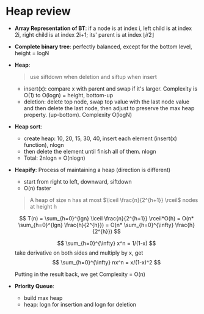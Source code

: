 Heap review
============

- **Array Representation of BT**: if a node is at index i, left child is at index 2i, right child is at index 2i+1; its' parent is at index $\lfloor i/2 \rfloor$

- **Complete binary tree**: perfectly balanced, except for the bottom level, height = logN

- **Heap**:
  > use siftdown when deletion and siftup when insert

    - insert(x): compare x with parent and swap if it's larger. Complexity is O(1) to O(logn) = height, bottom-up
    - deletion: delete top node, swap top value with the last node value and then delete the last node, then adjust to preserve the max heap property. (up-bottom). Complexity O(logN)

- **Heap sort**: 
  - create heap: 10, 20, 15, 30, 40, insert each element (insert(x) function), nlogn
  - then delete the element until finish all of them. nlogn
  - Total: 2nlogn = O(nlogn)

- **Heapify**: Process of maintaining a heap (direction is different)
  
  - start from right to left, downward, siftdown
  - O(n) faster
  > A heap of size n has at most $\lceil \frac{n}{2^{h+1}} \rceil$ nodes at height h
  
  $$
    T(n) = \sum_{h=0}^{lgn} \lceil \frac{n}{2^{h+1}} \rceil*O(h) 
    = O(n* \sum_{h=0}^{lgn} \frac{h}{2^{h}}) = O(n* \sum_{h=0}^{\infty} \frac{h}{2^{h}})
  $$
    
  $$
\sum_{h=0}^{\infty} x^n = 1/(1-x)
  $$
  take derivative on both sides and multiply by x, get 
    $$
\sum_{h=0}^{\infty} nx^n = x/(1-x)^2
  $$

  Putting in the result back, we get Complexity = O(n)

- **Priority Queue**:
  - build max heap
  - heap: logn for insertion and logn for deletion